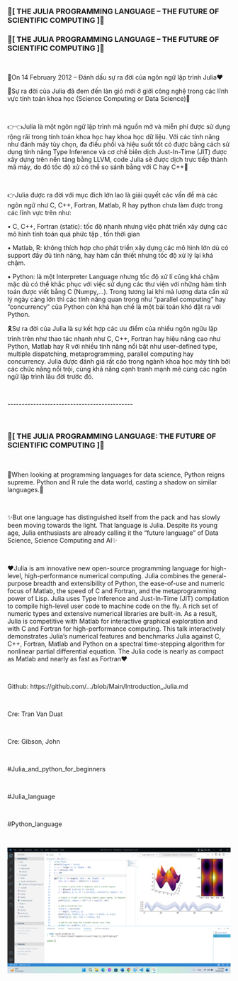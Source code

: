 <p text-align="center">
<h3>🎄[ THE JULIA PROGRAMMING LANGUAGE – THE FUTURE OF SCIENTIFIC COMPUTING ]🎄</h3>
<h3>🎄[ THE JULIA PROGRAMMING LANGUAGE – THE FUTURE OF SCIENTIFIC COMPUTING ]🎄</h3>
</p>
</br>
<p>🎯On 14 February 2012  – Đánh dấu sự ra đời của ngôn ngữ lập trình Julia❤️</p>
<p>🫧Sự ra đời của Julia đã đem đến làn gió mới ở giới công nghệ trong các lĩnh vực tính toán khoa học (Science Computing or Data Science)🫧</p>
</br>
<p>👉👈Julia là một ngôn ngữ lập trình mã nguồn mở và miễn phí được sử dụng rộng rãi trong tính toán khoa học hay khoa học dữ liệu. Với các tính năng như đánh máy tùy chọn, đa điều phối và hiệu suốt tốt có được bằng cách sử dụng tính năng Type Inference và cơ chế biên dịch Just-In-Time (JIT) được xây dựng trên nền tảng bằng LLVM, code Julia sẽ được dịch trực tiếp thành mã máy, do đó tốc độ xử có thể so sánh bằng với C hay C++🫶</p>
</br>
<p>👉Julia được ra đời với mục đich lớn lao là giải quyết các vấn đề mà các ngôn ngữ như C, C++, Fortran, Matlab, R hay python chưa làm được trong các lĩnh vực trên như:</p>
<p>•	C, C++, Fortran (static): tốc độ nhanh nhưng việc phát triển xây dựng các mô hình tính toán quá phức tập , tốn thời gian</p>
<p>•	Matlab, R: không thích hợp cho phát triển xây dựng các mô hình lớn dù có support đầy đủ tính năng, hay hàm cần thiết nhưng tốc độ xử lý lại khá chậm. </p>
<p>•	Python: là một Interpreter Language nhưng tốc độ xử lí cũng khá chậm mặc dù có thể khắc phục với việc sử dụng các thư viện với những hàm tính toán được viết bằng C (Numpy,…). Trong tương lai khi mà lượng data cần xử lý ngày càng lớn thì các tính năng quan trọng như “parallel computing” hay “concurrency” của Python còn khá hạn chế là một bài toán khó đặt ra với Python.</p>
<p>🎗️Sự ra đời của Julia là sự kết hợp các ưu điểm của nhiều ngôn ngữu lập trình trên như thao tác nhanh như C, C++, Fortran hay hiệu năng cao như Python, Matlab hay R với nhiều tính năng nổi bật như user-defined type, multiple dispatching, metaprogramming, parallel computing hay concurrency. Julia được đánh giá rất cáo trong ngành khoa học máy tính bởi các chức năng nổi trội, cùng khả năng cạnh tranh mạnh mẽ cùng các ngôn ngữ lập trình lâu đời trước đó.</p>
</br>
<p>--------------------------------------------</p>
</br>
<h3>🎄[ THE JULIA PROGRAMMING LANGUAGE: THE FUTURE OF SCIENTIFIC COMPUTING ]🎄</h3>
</br>
<p>🎢When looking at programming languages for data science, Python reigns supreme. Python and R rule the data world, casting a shadow on similar languages.🎢</p>
</br>
<p>✨But one language has distinguished itself from the pack and has slowly been moving towards the light. That language is Julia. Despite its young age, Julia enthusiasts are already calling it the “future language” of Data Science, Science Computing and AI✨</p>
</br>
<p>❤️Julia is am innovative new open-source programming language for high-level, high-performance numerical computing. Julia combines the general-purpose breadth and extensibility of Python, the ease-of-use and numeric focus of Matlab, the speed of C and Fortran, and the metaprogramming power of Lisp. Julia uses Type Inference and Just-In-Time (JIT) compilation to compile high-level user code to machine code on the fly. A rich set of numeric types and extensive numerical libraries are built-in. As a result, Julia is competitive with Matlab for interactive graphical exploration and with C and Fortran for high-performance computing. This talk interactively demonstrates Julia’s numerical features and benchmarks Julia against C, C++, Fortran, Matlab and Python on a spectral time-stepping algorithm for nonlinear partial differential equation. The Julia code is nearly as compact as Matlab and nearly as fast as Fortran❤️</p>
</br>
<p>Github: https://github.com/.../blob/Main/Introduction_Julia.md</p>
</br>
<p>Cre: Tran Van Duat</p>
</br>
<p>Cre: Gibson, John</p>
</br>
<p>#Julia_and_python_for_beginners</p>
</br>
<p>#Julia_language</p>
</br>
<p>#Python_language</p>
</br>
<p><img src="image/bai111111.png"></p>